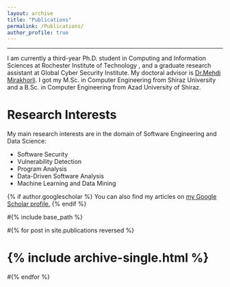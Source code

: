```yaml
---
layout: archive
title: "Publications"
permalink: /Publications/
author_profile: true
---
```

---
I am currently a third-year Ph.D. student in Computing and Information Sciences at Rochester Institute of Technology , and a graduate research assistant at Global Cyber Security Institute. My doctoral advisor is [Dr.Mehdi Mirakhorli](https://www.se.rit.edu/~mehdi/). I got my M.Sc. in Computer Engineering from Shiraz University and a B.Sc. in Computer Engineering from Azad University of Shiraz.


Research Interests
======
My main research interests are in the domain of Software Engineering and Data Science:
* Software Security
* Vulnerability Detection
* Program Analysis 
* Data-Driven Software Analysis
* Machine Learning and Data Mining

{% if author.googlescholar %}
  You can also find my articles on <u><a href="{{author.googlescholar}}">my Google Scholar profile</a>.</u>
{% endif %}

#{% include base_path %}

#{% for post in site.publications reversed %}
#  {% include archive-single.html %}
#{% endfor %}



